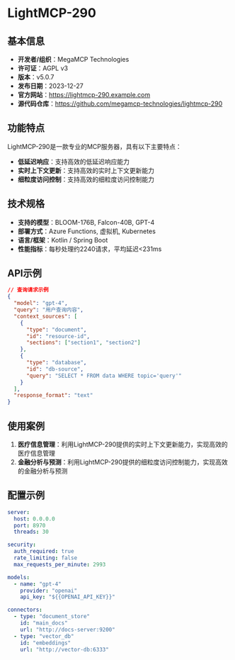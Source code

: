 # LightMCP-290

## 基本信息

- **开发者/组织**：MegaMCP Technologies
- **许可证**：AGPL v3
- **版本**：v5.0.7
- **发布日期**：2023-12-27
- **官方网站**：https://lightmcp-290.example.com
- **源代码仓库**：https://github.com/megamcp-technologies/lightmcp-290

## 功能特点

LightMCP-290是一款专业的MCP服务器，具有以下主要特点：

- **低延迟响应**：支持高效的低延迟响应能力
- **实时上下文更新**：支持高效的实时上下文更新能力
- **细粒度访问控制**：支持高效的细粒度访问控制能力


## 技术规格

- **支持的模型**：BLOOM-176B, Falcon-40B, GPT-4
- **部署方式**：Azure Functions, 虚拟机, Kubernetes
- **语言/框架**：Kotlin / Spring Boot
- **性能指标**：每秒处理约2240请求，平均延迟<231ms

## API示例

```json
// 查询请求示例
{
  "model": "gpt-4",
  "query": "用户查询内容",
  "context_sources": [
    {
      "type": "document",
      "id": "resource-id",
      "sections": ["section1", "section2"]
    },
    {
      "type": "database",
      "id": "db-source",
      "query": "SELECT * FROM data WHERE topic='query'"
    }
  ],
  "response_format": "text"
}
```

## 使用案例

1. **医疗信息管理**：利用LightMCP-290提供的实时上下文更新能力，实现高效的医疗信息管理
2. **金融分析与预测**：利用LightMCP-290提供的细粒度访问控制能力，实现高效的金融分析与预测


## 配置示例

```yaml
server:
  host: 0.0.0.0
  port: 8970
  threads: 30

security:
  auth_required: true
  rate_limiting: false
  max_requests_per_minute: 2993

models:
  - name: "gpt-4"
    provider: "openai"
    api_key: "${{OPENAI_API_KEY}}"

connectors:
  - type: "document_store"
    id: "main_docs"
    url: "http://docs-server:9200"
  - type: "vector_db"
    id: "embeddings"
    url: "http://vector-db:6333"
```